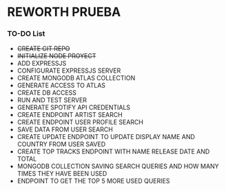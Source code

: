 # REWORTH PRUEBA
### TO-DO List

- ~~CREATE GIT REPO~~
- ~~INITIALIZE NODE PROYECT~~
- ADD EXPRESSJS
- CONFIGURATE EXPRESSJS SERVER
- CREATE MONGODB ATLAS COLLECTION
- GENERATE ACCESS TO ATLAS
- CREATE DB ACCESS
- RUN AND TEST SERVER
- GENERATE SPOTIFY API CREDENTIALS
- CREATE ENDPOINT ARTIST SEARCH
- CREATE ENDPOINT USER PROFILE SEARCH
- SAVE DATA FROM USER SEARCH
- CREATE UPDATE ENDPOINT TO UPDATE DISPLAY NAME AND COUNTRY FROM USER SAVED
- CREATE TOP TRACKS ENDPOINT WITH NAME RELEASE DATE AND TOTAL
- MONGODB COLLECTION SAVING SEARCH QUERIES AND HOW MANY TIMES THEY HAVE BEEN USED
- ENDPOINT TO GET THE TOP 5 MORE USED QUERIES